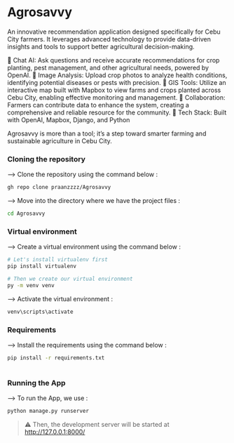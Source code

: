 # Agrosavvy
An innovative recommendation application designed specifically for Cebu City farmers. It leverages advanced technology to provide data-driven insights and tools to support better agricultural decision-making.


🔹 Chat AI: Ask questions and receive accurate recommendations for crop planting, pest management, and other agricultural needs, powered by OpenAI.
🔹 Image Analysis: Upload crop photos to analyze health conditions, identifying potential diseases or pests with precision.
🔹 GIS Tools: Utilize an interactive map built with Mapbox to view farms and crops planted across Cebu City, enabling effective monitoring and management.
🔹 Collaboration: Farmers can contribute data to enhance the system, creating a comprehensive and reliable resource for the community.
🔹 Tech Stack: Built with OpenAI, Mapbox, Django, and Python

Agrosavvy is more than a tool; it’s a step toward smarter farming and sustainable agriculture in Cebu City.



### Cloning the repository

--> Clone the repository using the command below :
```bash
gh repo clone praanzzzz/Agrosavvy

```

--> Move into the directory where we have the project files : 
```bash
cd Agrosavvy

```

### Virtual environment
--> Create a virtual environment using the command below :
```bash
# Let's install virtualenv first
pip install virtualenv
```

```bash
# Then we create our virtual environment
py -m venv venv

```

--> Activate the virtual environment :
```bash
venv\scripts\activate

```

### Requirements
--> Install the requirements using the command below :
```bash
pip install -r requirements.txt

```

#

### Running the App

--> To run the App, we use :
```bash
python manage.py runserver


```

> ⚠ Then, the development server will be started at http://127.0.0.1:8000/

#
